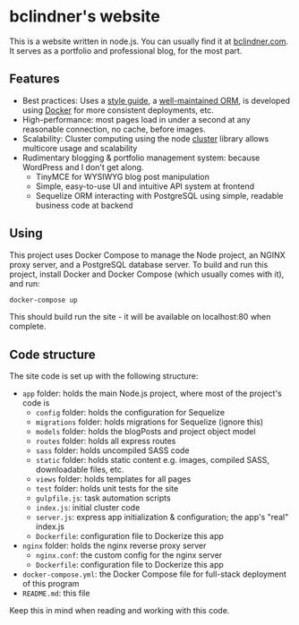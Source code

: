# bclindner's website

This is a website written in node.js. You can usually find it at [bclindner.com](bclindner.com). It serves as a portfolio and professional blog, for the most part.

## Features

* Best practices: Uses a [style guide](https://standardjs.com/), a [well-maintained ORM](https://www.npmjs.com/package/sequelize), is developed using [Docker](https://www.docker.com) for more consistent deployments, etc.
* High-performance: most pages load in under a second at any reasonable connection, no cache, before images.
* Scalability: Cluster computing using the node [cluster](https://nodejs.org/api/cluster.html) library allows multicore usage and scalability
* Rudimentary blogging & portfolio management system: because WordPress and I don't get along.
  * TinyMCE for WYSIWYG blog post manipulation
  * Simple, easy-to-use UI and intuitive API system at frontend
  * Sequelize ORM interacting with PostgreSQL using simple, readable business code at backend

## Using

This project uses Docker Compose to manage the Node project, an NGINX proxy server, and a PostgreSQL database server. To build and run this project, install Docker and Docker Compose (which usually comes with it), and run:

```sh
docker-compose up
```

This should build run the site - it will be available on localhost:80 when complete.

## Code structure

The site code is set up with the following structure:
* `app` folder: holds the main Node.js project, where most of the project's code is
  * `config` folder: holds the configuration for Sequelize
  * `migrations` folder: holds migrations for Sequelize (ignore this)
  * `models` folder: holds the blogPosts and project object model
  * `routes` folder: holds all express routes
  * `sass` folder: holds uncompiled SASS code
  * `static` folder: holds static content e.g. images, compiled SASS, downloadable files, etc.
  * `views` folder: holds templates for all pages
  * `test` folder: holds unit tests for the site
  * `gulpfile.js`: task automation scripts
  * `index.js`: initial cluster code
  * `server.js`: express app initialization & configuration; the app's "real" index.js
  * `Dockerfile`: configuration file to Dockerize this app
* `nginx` folder: holds the nginx reverse proxy server
  * `nginx.conf`: the custom config for the nginx server
  * `Dockerfile`: configuration file to Dockerize this app
* `docker-compose.yml`: the Docker Compose file for full-stack deployment of this program
* `README.md`: this file

Keep this in mind when reading and working with this code.
